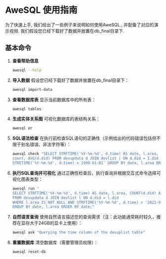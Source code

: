 # AweSQL 使用指南

为了快速上手, 我们给出了一些例子来说明如何使用AweSQL., 并配备了对应的演示视频. 
我们假设您已经下载好了数据并放置在db_final目录下. 

## 基本命令

1. **查看帮助信息**
   ```bash
   awesql --help
   ```

2. **导入数据**
   假设您已经下载好了数据并放置在db_final目录下：
   ```bash
   awesql import-data
   ```

3. **查看数据库表**
   显示当前数据库中的所有表：
   ```bash
   awesql tables
   ```

4. **生成实体关系图**
   可视化数据库的表结构关系：
   ```bash
   awesql er
   ```

5. **SQL语法检查**
   在执行前检查SQL语句的正确性（示例给出的代码错误包括但不限于别名错误、非法字符等）：
   ```bash
   awesql check "SELECT STRFTIME('%Y-%m-%d', d.time) AS date, l.area, COUNT(d.did) AS update.
   count, AVG(d.did) FROM devupdata d JOIN devlist | ON d.did = I.did WHERE I.area IS NOT NULL AND
   STRETIME('%Y-%m-%d', d.time) > 1999-01-01' GROUP BY date, l.area ORDER BY date;"
   ```

6. **执行SQL查询并可视化**
   通过正确性检查后，执行查询并根据交互式命令选择可视化图表类型：
   ```bash
   awesql run "
   SELECT STRFTIME('%Y-%m-%d', d.time) AS date, l.area, COUNT(d.did) AS update_count
   FROM devupdata d JOIN devlist l ON d.did = l.did 
   WHERE l.area IS NOT NULL AND STRFTIME('%Y-%m-%d', d.time) > '2021-01-01' 
   GROUP BY date, l.area ORDER BY date;"
   ```

7. **自然语言查询**
   使用自然语言描述您的查询需求（注：此功能通常耗时较久，推荐在显存大于24GB的显卡上使用）：
   ```bash
   awesql ask "Querying the time column of the devuplist table"
   ```

8. **重置数据库**
   清空数据库（需要管理员权限）：
   ```bash
   awesql reset-db
   ```